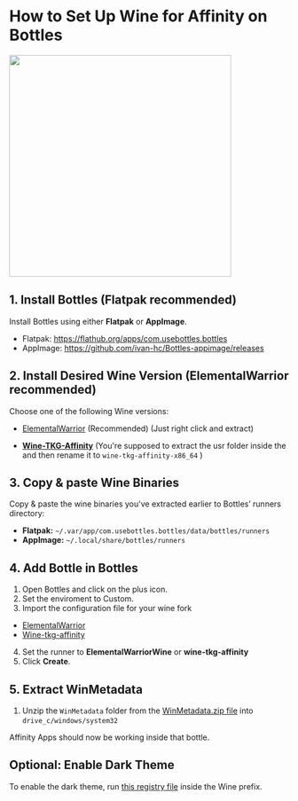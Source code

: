 # How to Set Up Wine for Affinity on Bottles

<img src="/Assets/NewLogos/AffinityBottles.png" width="400"/>

## 1. Install Bottles (Flatpak recommended)

Install Bottles using either **Flatpak** or **AppImage**.

- Flatpak: https://flathub.org/apps/com.usebottles.bottles
- AppImage: https://github.com/ivan-hc/Bottles-appimage/releases

## 2. Install Desired Wine Version (ElementalWarrior recommended)

Choose one of the following Wine versions:

- [ElementalWarrior](https://github.com/Twig6943/wine/releases) (Recommended) (Just right click and extract)

- [**Wine-TKG-Affinity**](https://github.com/daegalus/wine-tkg-affinity/releases)  (You're supposed to extract the usr folder inside the  and then rename it to `wine-tkg-affinity-x86_64` )

## 3. Copy & paste Wine Binaries

Copy & paste the wine binaries you've extracted earlier to Bottles’ runners directory:

- **Flatpak:** `~/.var/app/com.usebottles.bottles/data/bottles/runners`
- **AppImage:** `~/.local/share/bottles/runners`

## 4. Add Bottle in Bottles

1. Open Bottles and click on the plus icon.
2. Set the enviroment to Custom.
3. Import the configuration file for your wine fork

- [ElementalWarrior](/Guides/Lutris/InstallScripts/Affinity-ew.yaml)
- [Wine-tkg-affinity](/Guides/Bottles/InstallScripts/Affinity-tkg.yaml)

4. Set the runner to **ElementalWarriorWine** or **wine-tkg-affinity**
5. Click **Create**.

## 5. Extract WinMetadata

1. Unzip the `WinMetadata` folder from the [WinMetadata.zip file](https://archive.org/download/win-metadata/WinMetadata.zip) into `drive_c/windows/system32`

Affinity Apps should now be working inside that bottle.

## Optional: Enable Dark Theme

To enable the dark theme, run [this registry file](https://raw.githubusercontent.com/Twig6943/AffinityOnLinux/refs/heads/main/wine-dark-theme.reg) inside the Wine prefix.
